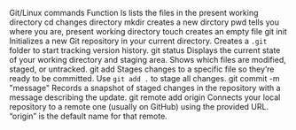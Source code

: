 Git/Linux commands		Function
ls				lists the files in the present working directory
cd				changes directory
mkdir				creates a new dirctory
pwd				tells you where you are, present working directory
touch				creates an empty file
git init			Initializes a new Git repository in your current directory.
				Creates a `.git` folder to start tracking version history.
git status			Displays the current state of your working directory and staging 
				area.  Shows which files are modified, staged, or untracked.
git add <filename>		Stages changes to a specific file so they’re ready to be committed.
				Use `git add .` to stage all changes.
git commit -m "message"		Records a snapshot of staged changes in the repository with a 
				message describing the update.
git remote add origin <URL>	Connects your local repository to a remote one (usually on GitHub)
				using the provided URL.  “origin” is the default name for that
				remote.
 
